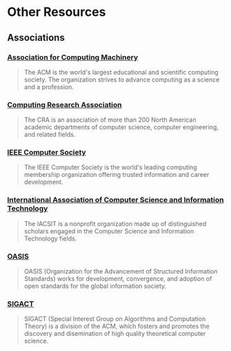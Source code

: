 # Other Resources

## Associations

### [Association for Computing Machinery](https://web.archive.org/web/20150906075739/http:/www.acm.org/)

> The ACM is the world's largest educational and scientific computing society. The organization strives to advance computing as a science and a profession.

### [Computing Research Association](https://web.archive.org/web/20150906075739/http:/cra.org/)

> The CRA is an association of more than 200 North American academic departments of computer science, computer engineering, and related fields.

### [IEEE Computer Society](https://web.archive.org/web/20150906075739/http:/www.computer.org/portal/web/about)

> The IEEE Computer Society is the world's leading computing membership organization offering trusted information and career development.

### [International Association of Computer Science and Information Technology](https://web.archive.org/web/20150906075739/http:/www.iacsit.org/)

> The IACSIT is a nonprofit organization made up of distinguished scholars engaged in the Computer Science and Information Technology fields.

### [OASIS](https://web.archive.org/web/20150906075739/http:/www.oasis-open.org/org)

> OASIS \(Organization for the Advancement of Structured Information Standards\) works for development, convergence, and adoption of open standards for the global information society.

### [SIGACT](https://web.archive.org/web/20150906075739/http:/www.sigact.org/)

> SIGACT \(Special Interest Group on Algorithms and Computation Theory\) is a division of the ACM, which fosters and promotes the discovery and disemination of high quality theoretical computer science.



